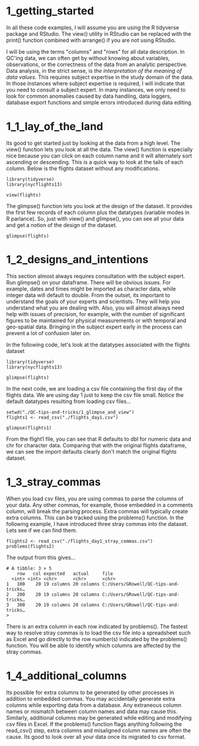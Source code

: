 
# 1_getting_started

In all these code examples, I will assume you are using the R tidyverse package and RStudio. The view() utility in RStudio can be replaced with the print() function combined with arrange() if you are not using RStudio. 

I will be using the terms "columns" and "rows" for all data description. In QC'ing data, we can often get by without knowing about variables, observations, or the correctness of the data from an analytic perspective. Data analysis, in the strict sense, is *the interpretation of the meaning of data values*. This requires subject expertise in the study domain of the data. In those instances where subject expertise is required, I will indicate that you need to consult a subject expert. In many instances, we only need to look for common anomalies caused by data handling, data loggers, database export functions and simple errors introduced during data editing.

# 1_1_lay_of_the_land

Its good to get started just by looking at the data from a high level. The view() function lets you look at all the data. The view() function is especially nice because you can click on each column name and it will alternately sort ascending or descending. This is a quick way to look at the tails of each column. Below is the flights dataset without any modifications.

    library(tidyverse) 
    library(nycflights13)
    
    view(flights)
    
The glimpse() function lets you look at the design of the dataset. It provides the first few records of each column plus the datatypes (variable modes in R parlance). So, just with view() and glimpse(), you can see all your data and get a notion of the design of the dataset. 
    
    glimpse(flights)
    

    
# 1_2_designs_and_intentions

This section almost always requires consultation with the subject expert. Run glimpse() on your dataframe. There will be obvious issues. For example, dates and times might be imported as character data, while integer data will default to double. From the outset, its important to understand the goals of your experts and scientists. They will help you understand what you are dealing with. Also, you will almost always need help with issues of precision, for example, with the number of significant figures to be maintained for physical measurements or with temporal and geo-spatial data. Bringing in the subject expert early in the process can prevent a lot of confusion later on.

In the following code, let's look at the datatypes associated with the flights dataset

    library(tidyverse)
    library(nycflights13)
    
    glimpse(flights)

In the next code, we are loading a csv file containing the first day of the flights data. We are using day 1 just to keep the csv file small. Notice the default datatypes resulting from loading csv files...
    
    setwd("./QC-tips-and-tricks/1_glimpse_and_view")
    flights1 <- read_csv("./flights_day1.csv")
    
    glimpse(flights1)

From the flight1 file, you can see that R defaults to dbl for numeric data and chr for character data. Comparing that with the original flights dataframe, we can see the import defaults clearly don't match the original flights dataset.

# 1_3_stray_commas

When you load csv files, you are using commas to parse the columns of your data. Any other commas, for example, those embedded in a comments column, will break the parsing process. Extra commas will typically create extra columns. This can be tracked using the problems() function. In the following example, I have introduced three stray commas into the dataset. Lets see if we can find them.

    flights2 <- read_csv("./flights_day1_stray_commas.csv")
    problems(flights2)

The output from this gives...

    # A tibble: 3 × 5
        row   col expected   actual     file                                
      <int> <int> <chr>      <chr>      <chr>                               
    1   100    20 19 columns 20 columns C:/Users/GRowell/QC-tips-and-tricks…
    2   200    20 19 columns 20 columns C:/Users/GRowell/QC-tips-and-tricks…
    3   300    20 19 columns 20 columns C:/Users/GRowell/QC-tips-and-tricks…
    > 
  
There is an extra column in each row indicated by problems(). The fastest way to resolve stray commas is to load the csv file into a spreadsheet such as Excel and go directly to the row number(s) indicated by the problems() function. You will be able to identify which columns are affected by the stray commas.

# 1_4_additional_columns

Its possible for extra columns to be generated by other processes in addition to embedded commas. You may accidentally generate extra columns while exporting data from a database. Any extraneous column names or mismatch between column names and data may cause this. Similarly, additional columns may be generated while editing and modifying csv files in Excel. If the problems() function flags anything following the read_csv() step, extra columns and misaligned column names are often the cause. Its good to look over all your data once its migrated to csv format. 













